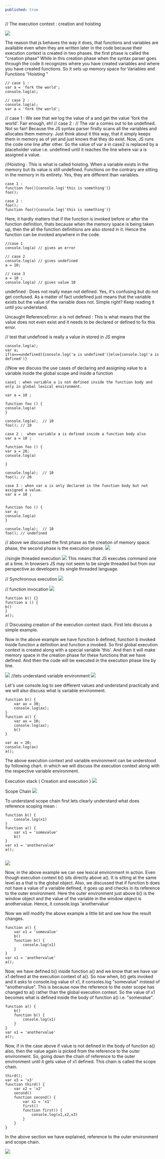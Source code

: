 ```yaml
---
published: true
---
```

// The execution context : creation and hoisting 

![](https://drive.google.com/uc?export=view&id=0B8kNn6zsgGEtMWZ3U3JHOUNlNzg)

The reason that js behaves the way it does, that functions and variables are available even when they are written later in the code because their execution context is created in two phases.
the first phase is called the "creation phase"
While in this creation phase when the syntax parser goes through the code it recognizes where you have created variables and where you have created functions.
So it sets up memory space for Variables and Functions "Hoisting "

```
// case 1 : 
var a = 'fork the world';
console.log(a);

// case 2 : 
console.log(a);
var a = 'fork the world';

```
// case 1 : 
We see that we log the value of a and get the value 'fork the world'. Fair enough, eh!
// case 2 : 
// The var a comes out to be undefined. Not so fair! Because the JS syntax parser firstly scans all the variables and allocates them memory. Just think about it this way, that it simply keeps them in memory as of yet and just knows that they do exist.
Now, JS runs the code one line after other. So the value of var a in case2 is replaced by a placeholder value i.e. undefined until it reaches the line where var a is assigned a value. 

//Hoisting : 
This is what is called hoisting. When a variable exists in the memory but its value is still undefined.
Functions on the contrary are sitting in the memory in its entirety. Yes, they are different than variables.

```
case 1 : 
function foo(){console.log('this is something')}
foo();

case 2 : 
foo();
function foo(){console.log('this is something')}
```
Here, it hardly matters that if the function is invoked before or after the function definition, thats because when the memory space is being taken up, then the all the function definitions are also stored in it. Hence the function can be invoked anywhere in the code. 


```
//case 1 
console.log(a) // gives an error

// case 2 
console.log(a) // gives undefined
a = 10;

// case 3 
a = 10 ; 
console.log(a) // gives value 10 
```
undefined : Does not really mean not defined. Yes, it's confusing but do not get confused. 
As a matter of fact undefined just means that the variable exists but the value of the variable does not. Simple right? Keep reading it until you understand.

Uncaught ReferenceError: a is not defined : This is what means that the value does not even exist and it needs to be declared or defined to fix this error. 


// test that undefined is really a value in stored in JS engine 
```
console.log(a);
var a;
if(a===undefined){console.log('a is undefined')}else{console.log('a is defined')}
```
//Now we discuss the use cases of declaring and assigning value to a variable inside the global scope and inside a function

```
case1 : when variable a is not defined inside the function body and only in global lexical environment.

var a = 10 ;

function foo () {
console.log(a) 
}

console.log(a);  // 10
foo(); // 10

case 2 :  when variable a is defined inside a function body also
var a = 10 ;

function foo () {
var a = 20;
console.log(a)

}

console.log(a);  // 10
foo(); // 20

case 3 : when var a is only declared in the function body but not assigned a value. 
var a = 10 ;


function foo () {
var a;
console.log(a)
}

console.log(a);  // 10
foo(); // undefined

```

// above we discussed the first phase as the creation of memory space. phase, the second phase is the execution phase. 
![](https://drive.google.com/uc?export=view&id=0B8kNn6zsgGEtWFBLRDF2d3A4c3M)

//single threaded execution 
![](https://drive.google.com/uc?export=view&id=0B8kNn6zsgGEtYUNuWXJSSUtmaHM)
This means that JS executes command one at a time. In browsers JS may not seem to be single threaded but from our perspective as developers its single threaded language.

// Synchronous execution 
![](https://drive.google.com/uc?export=view&id=0B8kNn6zsgGEtdDlEN2FjN0V5cW8)

// function invocation 
![](https://drive.google.com/uc?export=view&id=0B8kNn6zsgGEtZXZWelctYWRWbWM)


```
function b() {}
function a () {
b()
}
a();
```
// Discussing creation of the execution context stack. First lets discuss a simple example. 

Now in the above example we have function b defined, function b invoked inside function a definition and function a invoked. 
So first global execution context is created along with a special variable 'this'.
And then it will make memory space in the creation phase for these functions that we have defined. 
And then the code will be executed in the execution phase line by line.



![](https://drive.google.com/uc?export=view&id=0B8kNn6zsgGEtTGxkM3ZJZ2p5QUE)
//lets understand variable environment
![](https://drive.google.com/uc?export=view&id=0B8kNn6zsgGEtLUhDSUlleHRyalE)

Let's use console.log to see different values and understand practically and we will also discuss what is variable environment. 
```
function b() {
    var ax = 30;
    console.log(ax);
}
function a() {
    var ax = 10;
    console.log(ax);
    b()
}

var ax = 20;
console.log(ax)
a();

```
The above execution context and variable environment can be understood by following chart. 
in which we will discuss the execution context along with the respective variable environment.

Execution stack  ( Creation and execution )
![](https://drive.google.com/uc?export=view&id=0B8kNn6zsgGEtU19PUE1OVFpkZDg)

Scope Chain 
![](https://drive.google.com/uc?export=view&id=0B8kNn6zsgGEtMjMyTkc4VU5oWnM)


To understand scope chain first lets clearly understand what does reference scoping mean : 

```
function b() {
    console.log(x1)
}
function a() {
    var x1 = 'somevalue'
    b()
}
var x1 = 'anothervalue'
a();


```
![](https://drive.google.com/uc?export=view&id=0B8kNn6zsgGEtS0RaY3VUUHl0dVE)

Now, in the above example we can see lexical environment in action. Even though execution context b() sits directly above a(). It is sitting at the same level as a that is the global object. 
Also, we discussed that if function b does not have a value of a variable defined, it goes up and checks in its reference to the outer environment. Here the outer environment just above b() is the window object and the value of the variable in the window object is anothervalue. Hence, it console.logs 'anothervalue'


Now we will modify the above example a little bit and see how the result changes. 
```
function a() {
    var x1 = 'somevalue'
    b()
    function b() {
        console.log(x1)
    }
}
var x1 = 'anothervalue'
a();
```

Now, we have defined b() inside function a() and we know that we have var x1 defined at the execution context of a(). So now when, b() gets invoked and it asks to console.log value of x1, it consoles.log "somevalue" instead of "anothervalue". 
This is because now the reference to the outer scope has changed to a() rather than the global execution context. So the value of x1 becomes what is defined inside the body of function a() i.e. "somevalue".

```
function a() {
    b()
    function b() {
        console.log(x1)
    }
}
var x1 = 'anothervalue'
a();
```

Now, if in the case above if value is not defined in the body of function a() also, then the value again is picked from the reference to the outer environment. So, going down the chain of reference to the outer environment until it gets value of x1 defined. This chain is called the scope chain. 



```
third();
var x3 = 'x3'
function third() {
    var x2 = 'x2'
    second()
    function second() {
        var x1 = 'x1'
        first()
        function first() {
            console.log(x1,x2,x3)
        }
    }
}

```
In the above section we have explained, reference to the outer environment and scope chain. 

![](https://drive.google.com/uc?export=view&id=0B8kNn6zsgGEtUWt0Y1VCOEpsUmM)
